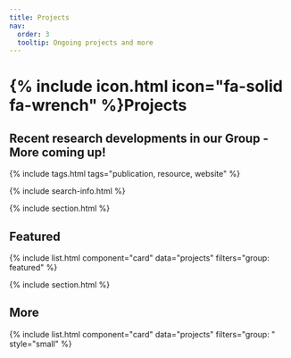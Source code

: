 ```yaml
---
title: Projects
nav:
  order: 3
  tooltip: Ongoing projects and more
---
```


# {% include icon.html icon="fa-solid fa-wrench" %}Projects

## Recent research developments in our Group - More coming up!

{% include tags.html tags="publication, resource, website" %}

{% include search-info.html %}

{% include section.html %}

## Featured

{% include list.html component="card" data="projects" filters="group: featured" %}

{% include section.html %}

## More

{% include list.html component="card" data="projects" filters="group: " style="small" %}
